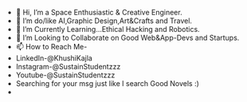 - 👋 Hi, I’m a Space Enthusiastic & Creative Engineer.
- 👀 I’m do/like AI,Graphic Design,Art&Crafts and Travel.
- 🌱 I’m Currently Learning...Ethical Hacking and Robotics.
- 💞️ I’m Looking to Collaborate on Good Web&App-Devs and Startups.
- 📫 How to Reach Me-
- LinkedIn-@KhushiKajla
- Instagram-@SustainStudentzzz
- Youtube-@SustainStudentzzz
- Searching for your msg just like I search Good Novels :)
- 

<!---
khushikajla18/khushikajla18 is a ✨ special ✨ repository because its `README.md` (this file) appears on your GitHub profile.
You can click the Preview link to take a look at your changes.
--->

